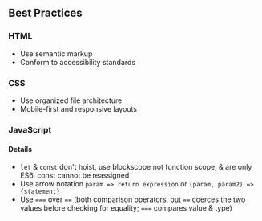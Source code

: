 ## Best Practices

### HTML
- Use semantic markup
- Conform to accessibility standards

### CSS
- Use organized file architecture
- Mobile-first and responsive layouts

### JavaScript

#### Details
- `let` & `const` don't hoist, use blockscope not function scope, & are only ES6. const cannot be reassigned
- Use arrow notation `param => return expression` or `(param, param2) => {statement}`
- Use `===` over `==` (both comparison operators, but `==` coerces the two values before checking for equality; `===` compares value & type)
